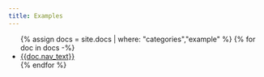 ```yaml
---
title: Examples
---
```


<ul>
  {% assign docs = site.docs | where: "categories","example" %} {% for doc in docs -%}
  <li><a href='{{doc.url}}'>{{doc.nav_text}}</a></li>
  {% endfor %}
</ul>